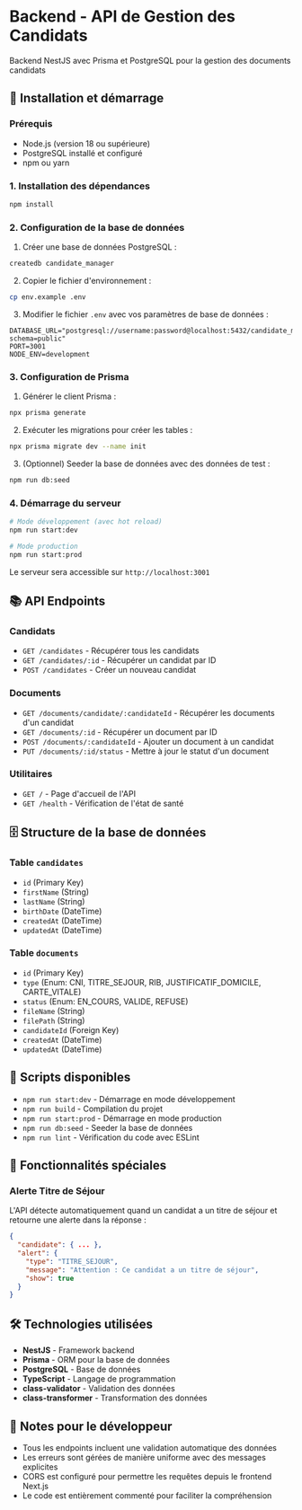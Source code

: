 # Backend - API de Gestion des Candidats

Backend NestJS avec Prisma et PostgreSQL pour la gestion des documents candidats

## 🚀 Installation et démarrage

### Prérequis

- Node.js (version 18 ou supérieure)
- PostgreSQL installé et configuré
- npm ou yarn

### 1. Installation des dépendances

```bash
npm install
```

### 2. Configuration de la base de données

1. Créer une base de données PostgreSQL :
```bash
createdb candidate_manager
```

2. Copier le fichier d'environnement :
```bash
cp env.example .env
```

3. Modifier le fichier `.env` avec vos paramètres de base de données :
```env
DATABASE_URL="postgresql://username:password@localhost:5432/candidate_manager?schema=public"
PORT=3001
NODE_ENV=development
```

### 3. Configuration de Prisma

1. Générer le client Prisma :
```bash
npx prisma generate
```

2. Exécuter les migrations pour créer les tables :
```bash
npx prisma migrate dev --name init
```

3. (Optionnel) Seeder la base de données avec des données de test :
```bash
npm run db:seed
```

### 4. Démarrage du serveur

```bash
# Mode développement (avec hot reload)
npm run start:dev

# Mode production
npm run start:prod
```

Le serveur sera accessible sur `http://localhost:3001`

## 📚 API Endpoints

### Candidats

- `GET /candidates` - Récupérer tous les candidats
- `GET /candidates/:id` - Récupérer un candidat par ID
- `POST /candidates` - Créer un nouveau candidat

### Documents

- `GET /documents/candidate/:candidateId` - Récupérer les documents d'un candidat
- `GET /documents/:id` - Récupérer un document par ID
- `POST /documents/:candidateId` - Ajouter un document à un candidat
- `PUT /documents/:id/status` - Mettre à jour le statut d'un document

### Utilitaires

- `GET /` - Page d'accueil de l'API
- `GET /health` - Vérification de l'état de santé

## 🗄️ Structure de la base de données

### Table `candidates`
- `id` (Primary Key)
- `firstName` (String)
- `lastName` (String)
- `birthDate` (DateTime)
- `createdAt` (DateTime)
- `updatedAt` (DateTime)

### Table `documents`
- `id` (Primary Key)
- `type` (Enum: CNI, TITRE_SEJOUR, RIB, JUSTIFICATIF_DOMICILE, CARTE_VITALE)
- `status` (Enum: EN_COURS, VALIDE, REFUSE)
- `fileName` (String)
- `filePath` (String)
- `candidateId` (Foreign Key)
- `createdAt` (DateTime)
- `updatedAt` (DateTime)

## 🔧 Scripts disponibles

- `npm run start:dev` - Démarrage en mode développement
- `npm run build` - Compilation du projet
- `npm run start:prod` - Démarrage en mode production
- `npm run db:seed` - Seeder la base de données
- `npm run lint` - Vérification du code avec ESLint

## 🚨 Fonctionnalités spéciales

### Alerte Titre de Séjour

L'API détecte automatiquement quand un candidat a un titre de séjour et retourne une alerte dans la réponse :

```json
{
  "candidate": { ... },
  "alert": {
    "type": "TITRE_SEJOUR",
    "message": "Attention : Ce candidat a un titre de séjour",
    "show": true
  }
}
```

## 🛠️ Technologies utilisées

- **NestJS** - Framework backend
- **Prisma** - ORM pour la base de données
- **PostgreSQL** - Base de données
- **TypeScript** - Langage de programmation
- **class-validator** - Validation des données
- **class-transformer** - Transformation des données

## 📝 Notes pour le développeur

- Tous les endpoints incluent une validation automatique des données
- Les erreurs sont gérées de manière uniforme avec des messages explicites
- CORS est configuré pour permettre les requêtes depuis le frontend Next.js
- Le code est entièrement commenté pour faciliter la compréhension 